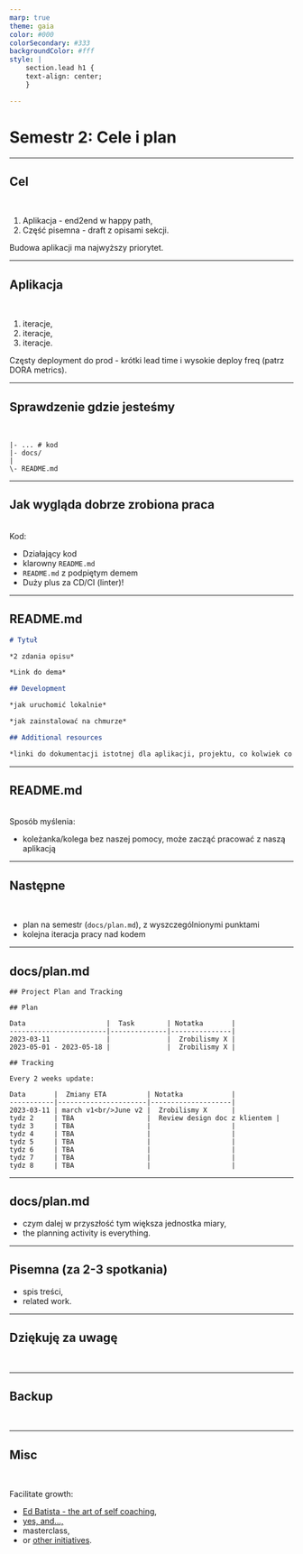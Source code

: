 ```yaml
---
marp: true
theme: gaia
color: #000
colorSecondary: #333
backgroundColor: #fff
style: |
    section.lead h1 {
    text-align: center;
    }

---
```

<!-- _class: lead -->
# Semestr 2: Cele i plan

---
<!-- _class: lead -->
## Cel
<br />

1. Aplikacja - end2end w happy path,
2. Część pisemna - draft z opisami sekcji.

Budowa aplikacji  ma najwyższy priorytet.

---
<!-- _class: lead -->
## Aplikacja
<br />

1. iteracje,
2. iteracje,
3. iteracje.

Częsty deployment do prod - krótki lead time i wysokie deploy freq (patrz DORA metrics).

---
<!-- _class: lead -->
## Sprawdzenie gdzie jesteśmy
<br />

```
|- ... # kod
|- docs/
|
\- README.md
```
---
<!-- _class: lead -->
## Jak wygląda dobrze zrobiona praca
<br>
Kod:

- Działający kod
- klarowny `README.md`
- `README.md` z podpiętym demem
- Duży plus za CD/CI (linter)!

---
<!-- _class: lead -->
## README.md

```markdown
# Tytuł

*2 zdania opisu*

*Link do dema*

## Development

*jak uruchomić lokalnie*

*jak zainstalować na chmurze*

## Additional resources

*linki do dokumentacji istotnej dla aplikacji, projektu, co kolwiek co było nam pomocne*
```

---
<!-- _class: lead -->
## README.md
<br />
Sposób myślenia:

- koleżanka/kolega bez naszej pomocy, może zacząć pracować z naszą aplikacją

---
<!-- _class: lead -->
## Następne
<br />

- plan na semestr (`docs/plan.md`), z wyszczególnionymi punktami
- kolejna iteracja pracy nad kodem

---
<!-- _class: lead -->
## docs/plan.md

```
## Project Plan and Tracking

## Plan

Data                    |  Task        | Notatka       |
------------------------|--------------|---------------|
2023-03-11              |              |  Zrobilismy X |
2023-05-01 - 2023-05-18 |              |  Zrobilismy X |

## Tracking

Every 2 weeks update:

Data       |  Zmiany ETA          | Notatka            |
-----------|----------------------|--------------------|
2023-03-11 | march v1<br/>June v2 |  Zrobilismy X      |
tydz 2     | TBA                  |  Review design doc z klientem |
tydz 3     | TBA                  |                    |
tydz 4     | TBA                  |                    |
tydz 5     | TBA                  |                    |
tydz 6     | TBA                  |                    |
tydz 7     | TBA                  |                    |
tydz 8     | TBA                  |                    |
```

---
<!-- _class: lead -->
## docs/plan.md

- czym dalej w przyszłość tym większa jednostka miary,
- the planning activity is everything.

---
<!-- _class: lead -->
## Pisemna (za 2-3 spotkania)

- spis treści,
- related work.

---
<!-- _class: lead -->
## Dziękuję za uwagę
<br />

---
<!-- _class: lead -->
## Backup
<br />

---
<!-- _class: lead -->
## Misc
<br />

Facilitate growth:

- [Ed Batista - the art of self coaching](https://www.edbatista.com/the-art-of-self-coaching-public-course.html),
- [yes, and...,](https://en.wikipedia.org/wiki/Yes,_and...)
- masterclass,
- or [other initiatives](https://eonyc.org/wp-content/uploads/EOResources/ModeratorResources/MyEOForumModeratorGuidebook.pdf).
